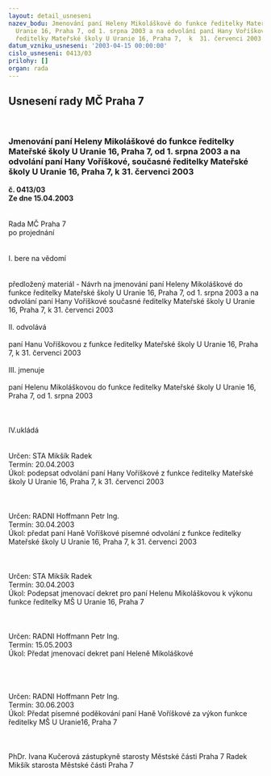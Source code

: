 ```yaml
---
layout: detail_usneseni
nazev_bodu: Jmenování paní Heleny Mikoláškové do funkce ředitelky Mateřské školy U
  Uranie 16, Praha 7, od 1. srpna 2003 a na odvolání paní Hany Voříškové,  současné
  ředitelky Mateřské školy U Uranie 16, Praha 7,  k  31. červenci 2003
datum_vzniku_usneseni: '2003-04-15 00:00:00'
cislo_usneseni: 0413/03
prilohy: []
organ: rada
---
```

<div id="ucUsn_pList" class="usn">
	<span><h2>Usnesení rady MČ Praha 7 </h2>
<br></span><div class="standBody">
<span><h3>Jmenování paní Heleny Mikoláškové do funkce ředitelky Mateřské školy U Uranie 16, Praha 7, od 1. srpna 2003 a na odvolání paní Hany Voříškové,  současné ředitelky Mateřské školy U Uranie 16, Praha 7,  k  31. červenci 2003</h3></span><div class="center">
		<strong>č. 0413/03</strong><br>
	</div>
<div class="center">
		<strong>Ze dne 15.04.2003</strong><br><br>
	</div>
<br>Rada MČ Praha 7<br>po projednání<br><br><br>I.	bere na vědomí<br><br> <br>předložený materiál - Návrh na jmenování paní Heleny Mikoláškové do funkce ředitelky Mateřské školy U Uranie 16, Praha 7, od 1. srpna 2003 a na odvolání paní Hany Voříškové současné  ředitelky Mateřské školy U Uranie 16, Praha 7,  k 31. červenci 2003<br><br>II.	odvolává<br><br>paní Hanu Voříškovou z funkce ředitelky Mateřské školy U Uranie 16, Praha 7,  k 31. červenci 2003<br><br>III.	jmenuje<br><br>paní Helenu Mikoláškovou do funkce ředitelky Mateřské školy U Uranie 16, Praha 7, od 1. srpna 2003<br><br><br><br>IV.ukládá <br><br> <br>Určen:	STA Mikšík Radek<br>Termín: 20.04.2003<br>Úkol:	podepsat odvolání paní Hany Voříškové z funkce ředitelky Mateřské školy U Uranie 16, Praha 7,  k 31. červenci 2003<br> <br><br> <br>Určen:	RADNI Hoffmann Petr Ing.<br>Termín: 30.04.2003<br>Úkol:	předat paní Haně Voříškové písemné odvolání z funkce ředitelky Mateřské školy U Uranie 16, Praha 7,  k 31. červenci 2003<br> <br><br> <br>Určen:	STA Mikšík Radek<br>Termín: 30.04.2003<br>Úkol:	Podepsat jmenovací dekret pro paní Helenu Mikoláškovou k výkonu funkce ředitelky MŠ U Uranie 16, Praha 7<br> <br><br> <br>Určen:	RADNI Hoffmann Petr Ing.<br>Termín: 15.05.2003<br>Úkol:	Předat jmenovací dekret paní Heleně Mikoláškové <br> <br> <br><br> <br>Určen:	RADNI Hoffmann Petr Ing.<br>Termín: 30.06.2003<br>Úkol:	Předat písemné poděkování paní Haně Voříškové za výkon funkce ředitelky MŠ U Uranie16, Praha 7<br> <br> <br>	<br>PhDr. Ivana Kučerová zástupkyně starosty Městské části Praha 7	 Radek Mikšík starosta Městské části Praha 7<br>	<br><br>
</div>
</div>